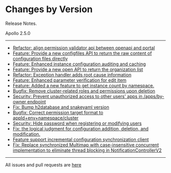 Changes by Version
==================
Release Notes.

Apollo 2.5.0

------------------
* [Refactor: align permission validator api between openapi and portal](https://github.com/apolloconfig/apollo/pull/5337)
* [Feature: Provide a new configfiles API to return the raw content of configuration files directly](https://github.com/apolloconfig/apollo/pull/5336)
* [Feature: Enhanced instance configuration auditing and caching](https://github.com/apolloconfig/apollo/pull/5361)
* [Feature: Provide a new open API to return the organization list](https://github.com/apolloconfig/apollo/pull/5365)
* [Refactor: Exception handler adds root cause information](https://github.com/apolloconfig/apollo/pull/5367)
* [Feature: Enhanced parameter verification for edit item](https://github.com/apolloconfig/apollo/pull/5376)
* [Feature: Added a new feature to get instance count by namespace.](https://github.com/apolloconfig/apollo/pull/5381)
* [Bugfix: Remove cluster-related roles and permissions upon deletion](https://github.com/apolloconfig/apollo/pull/5395)
* [Security: Prevent unauthorized access to other users' apps in /apps/by-owner endpoint](https://github.com/apolloconfig/apollo/pull/5396)
* [Fix: Bump h2database and snakeyaml version](https://github.com/apolloconfig/apollo/pull/5406)
* [Bugfix: Correct permission target format to appId+env+namespace/cluster](https://github.com/apolloconfig/apollo/pull/5407)
* [Security: Hide password when registering or modifying users](https://github.com/apolloconfig/apollo/pull/5414)
* [Fix: the logical judgment for configuration addition, deletion, and modification.](https://github.com/apolloconfig/apollo/pull/5432)
* [Feature support incremental configuration synchronization client](https://github.com/apolloconfig/apollo/pull/5288)
* [Fix: Replace synchronized Multimap with case-insensitive concurrent implementation to eliminate thread blocking in NotificationControllerV2](https://github.com/apolloconfig/apollo/pull/5451)
------------------
All issues and pull requests are [here](https://github.com/apolloconfig/apollo/milestone/16?closed=1)
